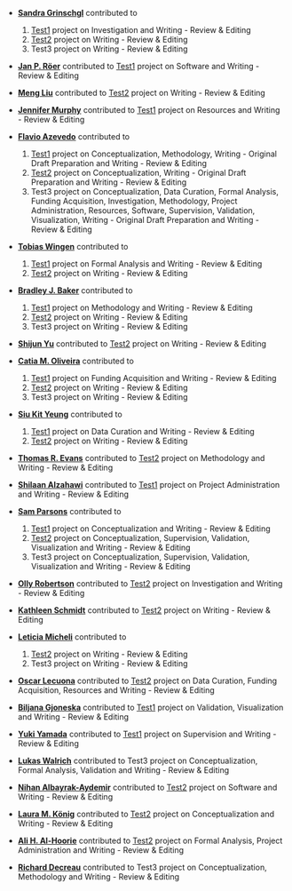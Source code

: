 - **[Sandra Grinschgl](https://orcid.org/0000-0001-6666-9426)** contributed to 
    1. [Test1](forrt.org/nexus) project on Investigation and Writing - Review & Editing
    2. [Test2](forrt.org/reversals) project on Writing - Review & Editing
    3. Test3 project on Writing - Review & Editing

- **[Jan P. Röer](https://orcid.org/0000-0001-7774-3433)** contributed to [Test1](forrt.org/nexus) project on Software and Writing - Review & Editing

- **[Meng Liu](https://orcid.org/0000-0001-8323-2699)** contributed to [Test2](forrt.org/reversals) project on Writing - Review & Editing

- **[Jennifer Murphy](https://orcid.org/0000-0001-8624-3828)** contributed to [Test1](forrt.org/nexus) project on Resources and Writing - Review & Editing

- **[Flavio Azevedo](https://orcid.org/0000-0001-9000-8513)** contributed to 
    1. [Test1](forrt.org/nexus) project on Conceptualization, Methodology, Writing - Original Draft Preparation and Writing - Review & Editing
    2. [Test2](forrt.org/reversals) project on Conceptualization, Writing - Original Draft Preparation and Writing - Review & Editing
    3. Test3 project on Conceptualization, Data Curation, Formal Analysis, Funding Acquisition, Investigation, Methodology, Project Administration, Resources, Software, Supervision, Validation, Visualization, Writing - Original Draft Preparation and Writing - Review & Editing

- **[Tobias Wingen](https://orcid.org/0000-0002-1559-859X)** contributed to 
    1. [Test1](forrt.org/nexus) project on Formal Analysis and Writing - Review & Editing
    2. [Test2](forrt.org/reversals) project on Writing - Review & Editing

- **[Bradley J. Baker](https://orcid.org/0000-0002-1697-4198)** contributed to 
    1. [Test1](forrt.org/nexus) project on Methodology and Writing - Review & Editing
    2. [Test2](forrt.org/reversals) project on Writing - Review & Editing
    3. Test3 project on Writing - Review & Editing

- **[Shijun Yu](https://orcid.org/0000-0002-2054-4748)** contributed to [Test2](forrt.org/reversals) project on Writing - Review & Editing

- **[Catia M. Oliveira](https://orcid.org/0000-0002-2976-3330)** contributed to 
    1. [Test1](forrt.org/nexus) project on Funding Acquisition and Writing - Review & Editing
    2. [Test2](forrt.org/reversals) project on Writing - Review & Editing
    3. Test3 project on Writing - Review & Editing

- **[Siu Kit Yeung](https://orcid.org/0000-0002-5835-0981)** contributed to 
    1. [Test1](forrt.org/nexus) project on Data Curation and Writing - Review & Editing
    2. [Test2](forrt.org/reversals) project on Writing - Review & Editing

- **[Thomas  R. Evans](https://orcid.org/0000-0002-6670-0718)** contributed to [Test2](forrt.org/reversals) project on Methodology and Writing - Review & Editing

- **[Shilaan Alzahawi](https://orcid.org/0000-0002-6892-4643)** contributed to [Test1](forrt.org/nexus) project on Project Administration and Writing - Review & Editing

- **[Sam  Parsons](https://orcid.org/0000-0002-7048-4093)** contributed to 
    1. [Test1](forrt.org/nexus) project on Conceptualization and Writing - Review & Editing
    2. [Test2](forrt.org/reversals) project on Conceptualization, Supervision, Validation, Visualization and Writing - Review & Editing
    3. Test3 project on Conceptualization, Supervision, Validation, Visualization and Writing - Review & Editing

- **[Olly Robertson](https://orcid.org/0000-0002-7333-0903)** contributed to [Test2](forrt.org/reversals) project on Investigation and Writing - Review & Editing

- **[Kathleen Schmidt](https://orcid.org/0000-0002-9946-5953)** contributed to [Test2](forrt.org/reversals) project on Writing - Review & Editing

- **[Leticia Micheli](https://orcid.org/0000-0003-0066-8222)** contributed to 
    1. [Test2](forrt.org/reversals) project on Writing - Review & Editing
    2. Test3 project on Writing - Review & Editing

- **[Oscar Lecuona](https://orcid.org/0000-0003-0080-1062)** contributed to [Test2](forrt.org/reversals) project on Data Curation, Funding Acquisition, Resources and Writing - Review & Editing

- **[Biljana Gjoneska](https://orcid.org/0000-0003-1200-6672)** contributed to [Test1](forrt.org/nexus) project on Validation, Visualization and Writing - Review & Editing

- **[Yuki Yamada](https://orcid.org/0000-0003-1431-568X)** contributed to [Test1](forrt.org/nexus) project on Supervision and Writing - Review & Editing

- **[Lukas Walrich](https://orcid.org/0000-0003-2121-5177)** contributed to Test3 project on Conceptualization, Formal Analysis, Validation and Writing - Review & Editing

- **[Nihan Albayrak-Aydemir](https://orcid.org/0000-0003-3412-4311)** contributed to [Test2](forrt.org/reversals) project on Software and Writing - Review & Editing

- **[Laura M. König](https://orcid.org/0000-0003-3655-8842)** contributed to [Test2](forrt.org/reversals) project on Conceptualization and Writing - Review & Editing

- **[Ali H. Al-Hoorie](https://orcid.org/0000-0003-3810-5978)** contributed to [Test2](forrt.org/reversals) project on Formal Analysis, Project Administration and Writing - Review & Editing

- **[Richard Decreau](https://orcid.org/0000-0003-4205-0092)** contributed to Test3 project on Conceptualization, Methodology and Writing - Review & Editing
